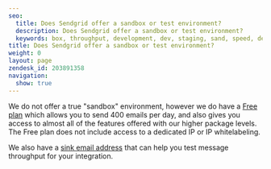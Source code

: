 ```yaml
---
seo:
  title: Does Sendgrid offer a sandbox or test environment?
  description: Does Sendgrid offer a sandbox or test environment?
  keywords: box, throughput, development, dev, staging, sand, speed, developers, test, sandbox, environment, trial
title: Does Sendgrid offer a sandbox or test environment?
weight: 0
layout: page
zendesk_id: 203891358
navigation:
  show: true
---
```


We do not offer a true "sandbox" environment, however we do have a [Free plan](https://sendgrid.com/transactional-email/pricing) which allows you to send 400 emails per day, and also gives you access to almost all of the features offered with our higher package levels. The Free plan does not include access to a dedicated IP or&nbsp;IP whitelabeling.

We also have a [sink email address](/hc/en-us/articles/201995663-Safely-Test-Your-Sending-Speed)&nbsp;that can help you test message throughput&nbsp;for your integration.

